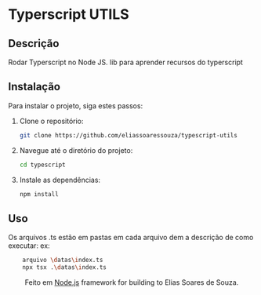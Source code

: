 # Typerscript UTILS

## Descrição
Rodar Typerscript no Node JS.
lib para aprender recursos do typerscript

## Instalação

Para instalar o projeto, siga estes passos:

1. Clone o repositório:
    ```sh
    git clone https://github.com/eliassoaressouza/typescript-utils
    ```
2. Navegue até o diretório do projeto:
    ```sh
    cd typescript
    ```
3. Instale as dependências:
    ```sh
    npm install
    ```

## Uso

Os arquivos .ts estão em pastas em cada arquivo dem a  descrição de como executar:
ex:
```sh
    arquivo \datas\index.ts
    npx tsx .\datas\index.ts

```

  <p align="center">Feito em <a href="http://nodejs.org" target="_blank">Node.js</a> framework for building to Elias Soares de Souza.</p>